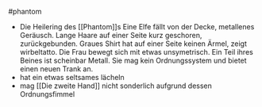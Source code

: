 #phantom
- Die Heilering des [[Phantom]]s
Eine Elfe fällt von der Decke, metallenes Geräusch. Lange Haare auf einer Seite kurz geschoren, zurückgebunden. Graues Shirt hat auf einer Seite keinen Ärmel, zeigt wirbeltatto. Die Frau bewegt sich mit etwas unsymetrisch. Ein Teil ihres Beines ist scheinbar Metall. Sie mag kein Ordnungssystem und bietet einen neuen Trank an. 
- hat ein etwas seltsames lächeln
- mag [[Die zweite Hand]] nicht sonderlich aufgrund dessen Ordnungsfimmel